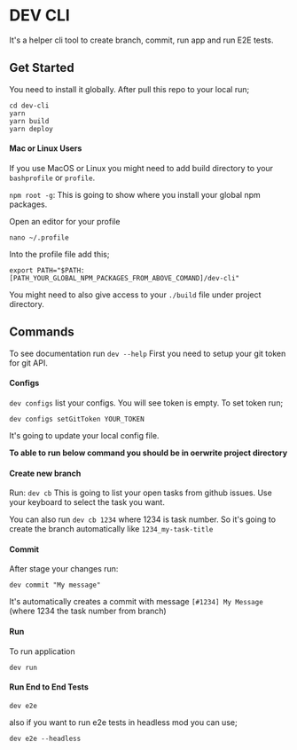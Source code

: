 # DEV CLI

It's a helper cli tool to create branch, commit, run app and run E2E tests.

## Get Started
You need to install it globally. After pull this repo to your local run;

```
cd dev-cli
yarn
yarn build
yarn deploy
```

#### Mac or Linux Users
If you use MacOS or Linux you might need to add build directory to your `bashprofile` or `profile`.

`npm root -g`: This is going to show where you install your global npm packages. 

Open an editor for your profile
```
nano ~/.profile
```
Into the profile file add this;
```
export PATH="$PATH:[PATH_YOUR_GLOBAL_NPM_PACKAGES_FROM_ABOVE_COMAND]/dev-cli"
```

You might need to also give access to your `./build` file under project directory.

## Commands
To see documentation run `dev --help`
First you need to setup your git token for git API.

#### Configs
`dev configs` list your configs. You will see token is empty. To set token run;
```
dev configs setGitToken YOUR_TOKEN
```
It's going to update your local config file.

**To able to run below command you should be in oerwrite project directory**

#### Create new branch
Run: `dev cb`
This is going to list your open tasks from github issues. Use your keyboard to select the task you want.

You can also run `dev cb 1234` where 1234 is task number. So it's going to create the branch automatically like `1234_my-task-title`

#### Commit
After stage your changes run:
```
dev commit "My message"
```

It's automatically creates a commit with message `[#1234] My Message` (where 1234 the task number from branch)

#### Run
To run application
```
dev run
```

#### Run End to End Tests
```
dev e2e
```

also if you want to run e2e tests in headless mod you can use;
```
dev e2e --headless
```